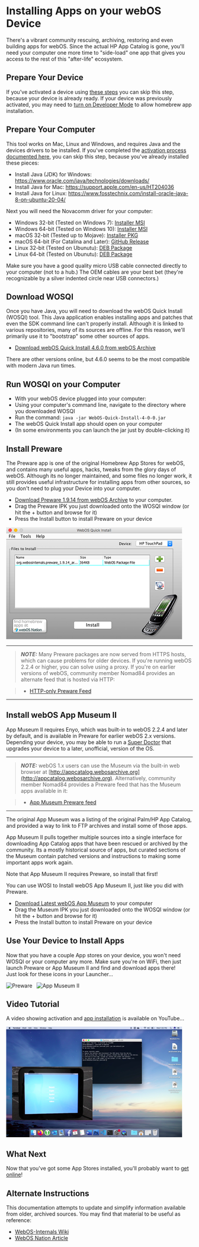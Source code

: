 # Installing Apps on your webOS Device

There's a vibrant community rescuing, archiving, restoring and even building apps for webOS. Since the actual HP App Catalog is gone, you'll need your computer one more time to "side-load" one app that gives you access to the rest of this "after-life" ecosystem.

## Prepare Your Device

If you've activated a device using [these steps](activate.md) you can skip this step, because your device is already ready. If your device was previously activated, you may need to [turn on Developer Mode](sdkpdk.md#activate-developer-mode) to allow homebrew app installation.

## Prepare Your Computer

This tool works on Mac, Linux and Windows, and requires Java and the devices drivers to be installed. If you've completed the [activation process documented here](activate.md), you can skip this step, because you've already installed these pieces:

* Install Java (JDK) for Windows: <a href="https://www.oracle.com/java/technologies/downloads/" target="_blank">https://www.oracle.com/java/technologies/downloads/</a>
* Install Java for Mac: <a href="https://support.apple.com/en-us/HT204036" target="_blank">https://support.apple.com/en-us/HT204036</a>
* Install Java for Linux: <a href="https://www.fosstechnix.com/install-oracle-java-8-on-ubuntu-20-04/" target="_blank">https://www.fosstechnix.com/install-oracle-java-8-on-ubuntu-20-04/</a>

Next you will need the Novacomm driver for your computer:

* Windows 32-bit (Tested on Windows 7): [Installer MSI](http://www.webosarchive.org/activation/drivers/novacom-win-32/)
* Windows 64-bit (Tested on Windows 10): [Installer MSI](http://www.webosarchive.org/activation/drivers/novacom-win-64/)
* macOS 32-bit (Tested up to Mojave): [Installer PKG](http://www.webosarchive.org/activation/drivers/novacom-mac/)
* macOS 64-bit (For Catalina and Later): <a href="https://github.com/incidentist/novacomd/releases/tag/macos64" target="_blank">GitHub Release</a>
* Linux 32-bit (Tested on Ubunutu): [DEB Package](http://www.webosarchive.org/activation/drivers/novacom-linux-32/)
* Linux 64-bit (Tested on Ubunutu): [DEB Package](http://www.webosarchive.org/activation/drivers/novacom-linux-64/)

Make sure you have a good quality micro USB cable connected directly to your computer (not to a hub.) The OEM cables are your best bet (they're recognizable by a silver indented circle near USB connectors.)

## Download WOSQI

Once you have Java, you will need to download the webOS Quick Install (WOSQI) tool. This Java application enables installing apps and patches that even the SDK command line can't properly install. Although it is linked to various repositories, many of its sources are offline. For this reason, we'll primarily use it to "bootstrap" some other sources of apps.

* [Download webOS Quick Install 4.6.0 from webOS Archive](http://www.webosarchive.org/activation/webOSQuickInstall-4.6.0.jar)

There are other versions online, but 4.6.0 seems to be the most compatible with modern Java run times.

## Run WOSQI on your Computer

* With your webOS device plugged into your computer:
* Using your computer's command line, navigate to the directory where you downloaded WOSQI
* Run the command: `java -jar WebOS-Quick-Install-4-0-0.jar`
* The webOS Quick Install app should open on your computer
* (In some environments you can launch the jar just by double-clicking it)

## Install Preware

The Preware app is one of the original Homebrew App Stores for webOS, and contains many useful apps, hacks, tweaks from the glory days of webOS. Although its no longer maintained, and some files no longer work, it still provides useful infrastructure for installing apps from other sources, so you don't need to plug your Device into your computer.

* [Download Preware 1.9.14 from webOS Archive](http://www.webosarchive.org/activation/org.webosinternals.preware_1.9.14_arm.ipk) to your computer.
* Drag the Preware IPK you just downloaded onto the WOSQI window (or hit the + button and browse for it)
* Press the Install button to install Preware on your device

![Install Preware from WebOS Quick Install](images/wosqi.png)

---
> **_NOTE:_** Many Preware packages are now served from HTTPS hosts, which can cause problems for older devices. If you're running webOS 2.2.4 or higher, you can solve using a proxy. If you're on earlier versions of webOS, community member Nomad84 provides an alternate feed that is hosted via HTTP:

> + <a href="https://forums.webosnation.com/webos-internals/332846-new-precentral-feed-just-works.html#post3458066" target="_blank">HTTP-only Preware Feed</a>

---

## Install webOS App Museum II

App Museum II requires Enyo, which was built-in to webOS 2.2.4 and later by default, and is available in Preware for earlier webOS 2.x versions. Depending your device, you may be able to run a [Super Doctor](doctor.md) that upgrades your device to a later, unofficial, version of the OS.

---
> **_NOTE:_** webOS 1.x users can use the Museum via the built-in web browser at [http://appcatalog.webosarchive.org](http://appcatalog.webosarchive.org). Alternatively, community member Nomad84 provides a Preware feed that has the Museum apps available in it:

> * <a href="https://forums.webosnation.com/webos-development/332697-refurbishing-app-museum-4.html#post3458072" target="_blank">App Museum Preware feed</a>

---

The original App Museum was a listing of the original Palm/HP App Catalog, and provided a way to link to FTP archives and install some of those apps.

App Museum II pulls together multiple sources into a single interface for downloading App Catalog apps that have been rescued or archived by the community. Its a mostly historical source of apps, but curated sections of the Museum contain patched versions and instructions to making some important apps work again.

Note that App Museum II requires Preware, so install that first!

You can use WOSI to Install webOS App Museum II, just like you did with Preware.

* [Download Latest webOS App Museum](http://appcatalog.webosarchive.org/latest.php) to your computer
* Drag the Museum IPK you just downloaded onto the WOSQI window (or hit the + button and browse for it)
* Press the Install button to install Preware on your device

## Use Your Device to Install Apps

Now that you have a couple App stores on your device, you won't need WOSQI or your computer any more. Make sure you're on WiFi, then just launch Preware or App Museum II and find and download apps there!
<br>Just look for these icons in your Launcher...

![Preware](images/preware-icon.png) &nbsp;&nbsp;![App Museum II](images/appmuseum-icon.png)

## Video Tutorial

A video showing activation and [app installation](appstores.md) is available on YouTube...

<a href="https://www.youtube.com/watch?v=-ieDXW8yA5c" target="_blank">![Video Tutorial](images/videotutorial.png)</a>

## What Next

Now that you've got some App Stores installed, you'll probably want to [get online](online.md)!

## Alternate Instructions

This documentation attempts to update and simplify information available from older, archived sources. You may find that material to be useful as reference:

* <a href="https://webos-internals.org/wiki/Application:Preware#Installing_Preware_with_WebOS_Quick_Install" target="_blank">WebOS-Internals Wiki</a>
* <a href="https://www.webosnation.com/how-install-homebrew-apps-your-touchpad-or-webos-smartphone" target="_blank">WebOS Nation Article</a>